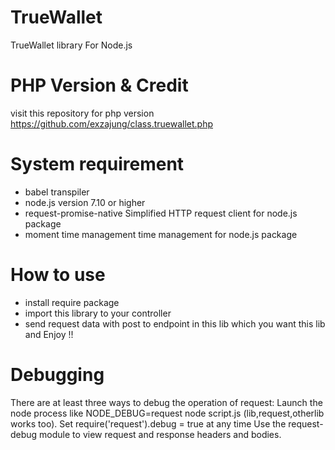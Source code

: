 # TrueWallet
TrueWallet library For Node.js

# PHP Version & Credit
visit this repository for php version https://github.com/exzajung/class.truewallet.php

# System requirement 
- babel transpiler
- node.js version 7.10 or higher
- request-promise-native Simplified HTTP request client for node.js package
- moment time management time management for node.js package

# How to use
- install require package 
- import this library to your controller
- send request data with post to endpoint in this lib which you want this lib and Enjoy !!


# Debugging

There are at least three ways to debug the operation of request:
Launch the node process like NODE_DEBUG=request node script.js (lib,request,otherlib works too).
Set require('request').debug = true at any time 
Use the request-debug module to view request and response headers and bodies.
